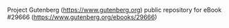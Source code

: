 Project Gutenberg (https://www.gutenberg.org) public repository for eBook #29666 (https://www.gutenberg.org/ebooks/29666)
